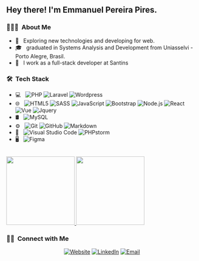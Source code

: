 <h2> Hey there! I'm Emmanuel Pereira Pires.</h2>

<h3> 👨🏻‍💻 &nbsp;About Me </h3>

- 🤔 &nbsp; Exploring new technologies and developing for web.
- 🎓 &nbsp; graduated in Systems Analysis and Development from Uniasselvi - Porto Alegre, Brasil.
- 💼 &nbsp; I work as a full-stack developer at Santins

<h3> 🛠 &nbsp;Tech Stack</h3>

- 💻 &nbsp;
  ![PHP](https://img.shields.io/badge/-PHP-333333?style=flat&logo=php)
  ![Laravel](https://img.shields.io/badge/-Laravel-333333?style=flat&logo=laravel)
  ![Wordpress](https://img.shields.io/badge/-Wordpress%20Themes-333333?style=flat&logo=wordpress)
- 🌐 &nbsp;
  ![HTML5](https://img.shields.io/badge/-HTML5-333333?style=flat&logo=HTML5)
  ![SASS](https://img.shields.io/badge/-SASS-333333?style=flat&logo=sass)
  ![JavaScript](https://img.shields.io/badge/-JavaScript-333333?style=flat&logo=javascript)
  ![Bootstrap](https://img.shields.io/badge/-Bootstrap-333333?style=flat&logo=bootstrap&logoColor=563D7C)
  ![Node.js](https://img.shields.io/badge/-Node.js-333333?style=flat&logo=node.js)
  ![React](https://img.shields.io/badge/-React-333333?style=flat&logo=react)
  ![Vue](https://img.shields.io/badge/-Vue-333333?style=flat&logo=vue.js)
  ![Jquery](https://img.shields.io/badge/-JQuery-333333?style=flat&logo=jquery)
- 🛢 &nbsp;
  ![MySQL](https://img.shields.io/badge/-MySQL-333333?style=flat&logo=mysql)
- ⚙️ &nbsp;
  ![Git](https://img.shields.io/badge/-Git-333333?style=flat&logo=git)
  ![GitHub](https://img.shields.io/badge/-GitHub-333333?style=flat&logo=github)
  ![Markdown](https://img.shields.io/badge/-Markdown-333333?style=flat&logo=markdown)
- 🔧 &nbsp;
  ![Visual Studio Code](https://img.shields.io/badge/-Visual%20Studio%20Code-333333?style=flat&logo=visual-studio-code&logoColor=007ACC)
  ![PHPstorm](https://img.shields.io/badge/-PHPstorm-333333?style=flat&logo=phpstorm)
- 🖥 &nbsp;
  ![Figma](https://img.shields.io/badge/-Figma-333333?style=flat&logo=figma)

<br/>

<a href="https://github.com/epcgrs">
  <img height="180em" src="https://github-readme-stats.vercel.app/api?username=epcgrs&theme=buefy&show_icons=true" />
  <img height="180em" src="https://github-readme-stats.vercel.app/api/top-langs/?username=epcgrs&theme=buefy&layout=compact" />
</a>

<br/>

<h3> 🤝🏻 &nbsp;Connect with Me </h3>

<p align="center">
<a href="https://emmanuelpcg.com/"><img alt="Website" src="https://img.shields.io/badge/Website-emmanuelpcg.com-blue?style=flat-square&logo=google-chrome"></a>
<a href="https://www.linkedin.com/in/emmanuel-pires/"><img alt="LinkedIn" src="https://img.shields.io/badge/LinkedIn-Emmanuel%20Pires-blue?style=flat-square&logo=linkedin"></a>
<a href="mailto:contato@emmanuelpcg.com"><img alt="Email" src="https://img.shields.io/badge/Email-contato@emmanuelpcg.com-blue?style=flat-square&logo=gmail"></a>
</p>

